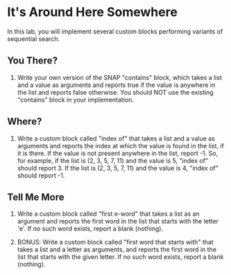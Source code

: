 # It's Around Here Somewhere

In this lab, you will implement several custom blocks performing variants of sequential search.

## You There?

1. Write your own version of the SNAP "contains" block, which takes a list and a value as arguments and reports true if the value is anywhere in the list and reports false otherwise.  You should NOT use the existing "contains" block in your implementation.

## Where?

1. Write a custom block called "index of" that takes a list and a value as arguments and reports the index at which the value is found in the list, if it is there.  If the value is not present anywhere in the list, report -1.  So, for example, if the list is (2, 3, 5, 7, 11) and the value is 5, "index of" should report 3.  If the list is (2, 3, 5, 7, 11) and the value is 4, "index of" should report -1.

## Tell Me More

1. Write a custom block called "first e-word" that takes a list as an argument and reports the first word in the list that starts with the letter 'e'.  If no such word exists, report a blank (nothing).

1. BONUS: Write a custom block called "first word that starts with" that takes a list and a letter as arguments, and reports the first word in the list that starts with the given letter.  If no such word exists, report a blank (nothing).

